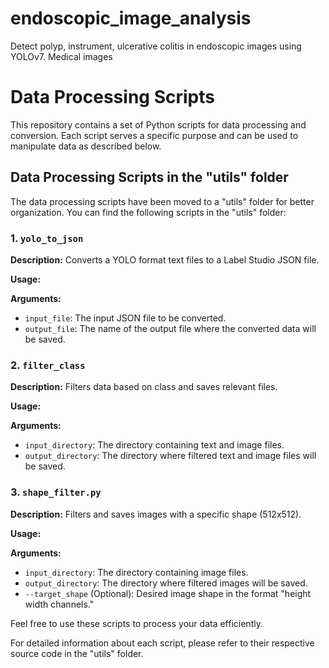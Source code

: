 # endoscopic_image_analysis
Detect polyp, instrument, ulcerative colitis in endoscopic images using YOLOv7. Medical images
# Data Processing Scripts

This repository contains a set of Python scripts for data processing and conversion. Each script serves a specific purpose and can be used to manipulate data as described below.

## Data Processing Scripts in the "utils" folder

The data processing scripts have been moved to a "utils" folder for better organization. You can find the following scripts in the "utils" folder:

### 1. `yolo_to_json`

**Description:** Converts a YOLO format text files to a Label Studio JSON file.

**Usage:**

**Arguments:**
- `input_file`: The input JSON file to be converted.
- `output_file`: The name of the output file where the converted data will be saved.

### 2. `filter_class`

**Description:** Filters data based on class and saves relevant files.

**Usage:**

**Arguments:**
- `input_directory`: The directory containing text and image files.
- `output_directory`: The directory where filtered text and image files will be saved.

### 3. `shape_filter.py`

**Description:** Filters and saves images with a specific shape (512x512).

**Usage:**

**Arguments:**
- `input_directory`: The directory containing image files.
- `output_directory`: The directory where filtered images will be saved.
- `--target_shape` (Optional): Desired image shape in the format "height width channels."

Feel free to use these scripts to process your data efficiently.

For detailed information about each script, please refer to their respective source code in the "utils" folder.
